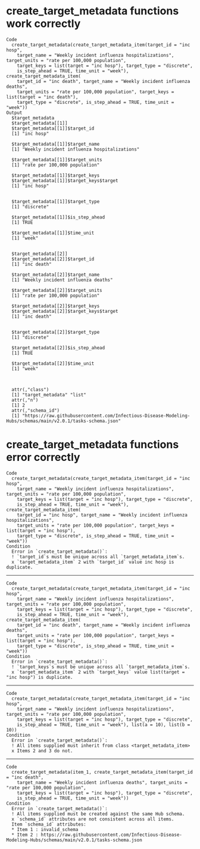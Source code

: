 # create_target_metadata functions work correctly

    Code
      create_target_metadata(create_target_metadata_item(target_id = "inc hosp",
        target_name = "Weekly incident influenza hospitalizations", target_units = "rate per 100,000 population",
        target_keys = list(target = "inc hosp"), target_type = "discrete",
        is_step_ahead = TRUE, time_unit = "week"), create_target_metadata_item(
        target_id = "inc death", target_name = "Weekly incident influenza deaths",
        target_units = "rate per 100,000 population", target_keys = list(target = "inc death"),
        target_type = "discrete", is_step_ahead = TRUE, time_unit = "week"))
    Output
      $target_metadata
      $target_metadata[[1]]
      $target_metadata[[1]]$target_id
      [1] "inc hosp"
      
      $target_metadata[[1]]$target_name
      [1] "Weekly incident influenza hospitalizations"
      
      $target_metadata[[1]]$target_units
      [1] "rate per 100,000 population"
      
      $target_metadata[[1]]$target_keys
      $target_metadata[[1]]$target_keys$target
      [1] "inc hosp"
      
      
      $target_metadata[[1]]$target_type
      [1] "discrete"
      
      $target_metadata[[1]]$is_step_ahead
      [1] TRUE
      
      $target_metadata[[1]]$time_unit
      [1] "week"
      
      
      $target_metadata[[2]]
      $target_metadata[[2]]$target_id
      [1] "inc death"
      
      $target_metadata[[2]]$target_name
      [1] "Weekly incident influenza deaths"
      
      $target_metadata[[2]]$target_units
      [1] "rate per 100,000 population"
      
      $target_metadata[[2]]$target_keys
      $target_metadata[[2]]$target_keys$target
      [1] "inc death"
      
      
      $target_metadata[[2]]$target_type
      [1] "discrete"
      
      $target_metadata[[2]]$is_step_ahead
      [1] TRUE
      
      $target_metadata[[2]]$time_unit
      [1] "week"
      
      
      
      attr(,"class")
      [1] "target_metadata" "list"           
      attr(,"n")
      [1] 2
      attr(,"schema_id")
      [1] "https://raw.githubusercontent.com/Infectious-Disease-Modeling-Hubs/schemas/main/v2.0.1/tasks-schema.json"

# create_target_metadata functions error correctly

    Code
      create_target_metadata(create_target_metadata_item(target_id = "inc hosp",
        target_name = "Weekly incident influenza hospitalizations", target_units = "rate per 100,000 population",
        target_keys = list(target = "inc hosp"), target_type = "discrete",
        is_step_ahead = TRUE, time_unit = "week"), create_target_metadata_item(
        target_id = "inc hosp", target_name = "Weekly incident influenza hospitalizations",
        target_units = "rate per 100,000 population", target_keys = list(target = "inc hosp"),
        target_type = "discrete", is_step_ahead = TRUE, time_unit = "week"))
    Condition
      Error in `create_target_metadata()`:
      ! `target_id`s must be unique across all `target_metadata_item`s.
      x `target_metadata_item` 2 with `target_id` value inc hosp is duplicate.

---

    Code
      create_target_metadata(create_target_metadata_item(target_id = "inc hosp",
        target_name = "Weekly incident influenza hospitalizations", target_units = "rate per 100,000 population",
        target_keys = list(target = "inc hosp"), target_type = "discrete",
        is_step_ahead = TRUE, time_unit = "week"), create_target_metadata_item(
        target_id = "inc death", target_name = "Weekly incident influenza deaths",
        target_units = "rate per 100,000 population", target_keys = list(target = "inc hosp"),
        target_type = "discrete", is_step_ahead = TRUE, time_unit = "week"))
    Condition
      Error in `create_target_metadata()`:
      ! `target_keys`s must be unique across all `target_metadata_item`s.
      x `target_metadata_item` 2 with `target_keys` value list(target = "inc hosp") is duplicate.

---

    Code
      create_target_metadata(create_target_metadata_item(target_id = "inc hosp",
        target_name = "Weekly incident influenza hospitalizations", target_units = "rate per 100,000 population",
        target_keys = list(target = "inc hosp"), target_type = "discrete",
        is_step_ahead = TRUE, time_unit = "week"), list(a = 10), list(b = 10))
    Condition
      Error in `create_target_metadata()`:
      ! All items supplied must inherit from class <target_metadata_item>
      x Items 2 and 3 do not.

---

    Code
      create_target_metadata(item_1, create_target_metadata_item(target_id = "inc death",
        target_name = "Weekly incident influenza deaths", target_units = "rate per 100,000 population",
        target_keys = list(target = "inc hosp"), target_type = "discrete",
        is_step_ahead = TRUE, time_unit = "week"))
    Condition
      Error in `create_target_metadata()`:
      ! All items supplied must be created against the same Hub schema.
      x `schema_id` attributes are not consistent across all items.
      Item `schema_id` attributes:
      * Item 1 : invalid_schema
      * Item 2 : https://raw.githubusercontent.com/Infectious-Disease-Modeling-Hubs/schemas/main/v2.0.1/tasks-schema.json

